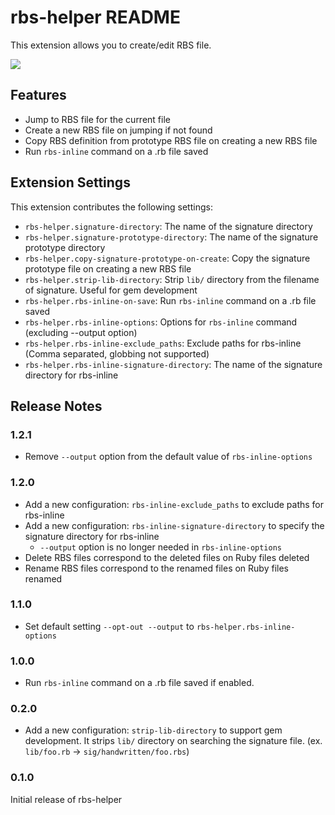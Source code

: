 # rbs-helper README

This extension allows you to create/edit RBS file.

![](preview.gif)

## Features

* Jump to RBS file for the current file
* Create a new RBS file on jumping if not found
* Copy RBS definition from prototype RBS file on creating a new RBS file
* Run `rbs-inline` command on a .rb file saved

## Extension Settings

This extension contributes the following settings:

* `rbs-helper.signature-directory`: The name of the signature directory
* `rbs-helper.signature-prototype-directory`: The name of the signature prototype directory
* `rbs-helper.copy-signature-prototype-on-create`: Copy the signature prototype file on creating a new RBS file
* `rbs-helper.strip-lib-directory`: Strip `lib/` directory from the filename of signature. Useful for gem development
* `rbs-helper.rbs-inline-on-save`: Run `rbs-inline` command on a .rb file saved
* `rbs-helper.rbs-inline-options`: Options for `rbs-inline` command (excluding --output option)
* `rbs-helper.rbs-inline-exclude_paths`: Exclude paths for rbs-inline (Comma separated, globbing not supported)
* `rbs-helper.rbs-inline-signature-directory`: The name of the signature directory for rbs-inline

## Release Notes

### 1.2.1

* Remove `--output` option from the default value of `rbs-inline-options`

### 1.2.0

* Add a new configuration: `rbs-inline-exclude_paths` to exclude paths for rbs-inline
* Add a new configuration: `rbs-inline-signature-directory` to specify the signature directory for rbs-inline
    * `--output` option is no longer needed in `rbs-inline-options`
* Delete RBS files correspond to the deleted files on Ruby files deleted
* Rename RBS files correspond to the renamed files on Ruby files renamed

### 1.1.0

* Set default setting `--opt-out --output`  to `rbs-helper.rbs-inline-options`

### 1.0.0

* Run `rbs-inline` command on a .rb file saved if enabled.

### 0.2.0

* Add a new configuration: `strip-lib-directory` to support gem development.
  It strips `lib/` directory on searching the signature file.
  (ex. `lib/foo.rb` -> `sig/handwritten/foo.rbs`)

### 0.1.0

Initial release of rbs-helper
